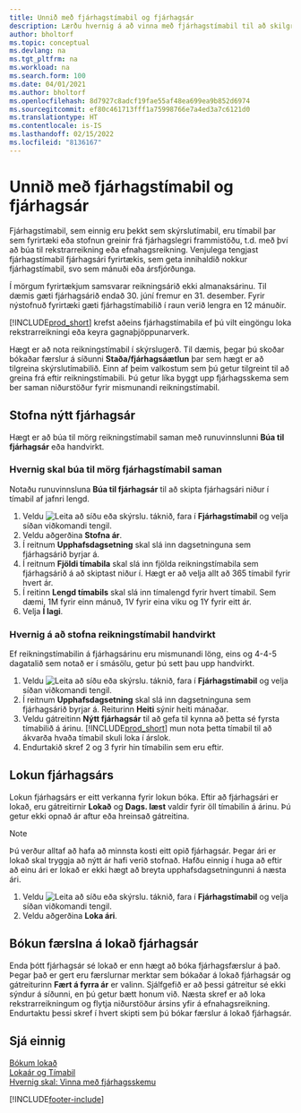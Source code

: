 ```yaml
---
title: Unnið með fjárhagstímabil og fjárhagsár
description: Lærðu hvernig á að vinna með fjárhagstímabil til að skilgreina hvenær fyrirtækið greinir frá fjárhagslegri frammistöðu.
author: bholtorf
ms.topic: conceptual
ms.devlang: na
ms.tgt_pltfrm: na
ms.workload: na
ms.search.form: 100
ms.date: 04/01/2021
ms.author: bholtorf
ms.openlocfilehash: 8d7927c8adcf19fae55af48ea699ea9b852d6974
ms.sourcegitcommit: ef80c461713fff1a75998766e7a4ed3a7c6121d0
ms.translationtype: HT
ms.contentlocale: is-IS
ms.lasthandoff: 02/15/2022
ms.locfileid: "8136167"
---
```

# <a name="working-with-accounting-periods-and-fiscal-years"></a>Unnið með fjárhagstímabil og fjárhagsár

Fjárhagstímabil, sem einnig eru þekkt sem skýrslutímabil, eru tímabil þar sem fyrirtæki eða stofnun greinir frá fjárhagslegri frammistöðu, t.d. með því að búa til rekstrarreikning eða efnahagsreikning. Venjulega tengjast fjárhagstímabil fjárhagsári fyrirtækis, sem geta innihaldið nokkur fjárhagstímabil, svo sem mánuði eða ársfjórðunga.

Í mörgum fyrirtækjum samsvarar reikningsárið ekki almanaksárinu. Til dæmis gæti fjárhagsárið endað 30. júní fremur en 31. desember. Fyrir nýstofnuð fyrirtæki gæti fjárhagstímabilið í raun verið lengra en 12 mánuðir.  

[!INCLUDE[prod_short](includes/prod_short.md)] krefst aðeins fjárhagstímabila ef þú vilt eingöngu loka rekstrarreikningi eða keyra gagnaþjöppunarverk. 

Hægt er að nota reikningstímabil í skýrslugerð. Til dæmis, þegar þú skoðar bókaðar færslur á síðunni **Staða/fjárhagsáætlun** þar sem hægt er að tilgreina skýrslutímabilið. Einn af þeim valkostum sem þú getur tilgreint til að greina frá eftir reikningstímabili. Þú getur líka byggt upp fjárhagsskema sem ber saman niðurstöður fyrir mismunandi reikningstímabil.

## <a name="creating-a-new-fiscal-year"></a>Stofna nýtt fjárhagsár

Hægt er að búa til mörg reikningstímabil saman með runuvinnslunni **Búa til fjárhagsár** eða handvirkt.

### <a name="how-to-create-accounting-periods-in-bulk"></a>Hvernig skal búa til mörg fjárhagstímabil saman

Notaðu runuvinnsluna **Búa til fjárhagsár** til að skipta fjárhagsári niður í tímabil af jafnri lengd.  

1. Veldu ![Leita að síðu eða skýrslu.](media/ui-search/search_small.png "Leit að síðu eða skýrslu tákn") táknið, fara í **Fjárhagstímabil** og velja síðan viðkomandi tengil.  
2. Veldu aðgerðina **Stofna ár**.  <!--What about the Scheduling option? Should we mention that? There's also the Report Output Type field...-->
3. Í reitnum **Upphafsdagsetning** skal slá inn dagsetninguna sem fjárhagsárið byrjar á.  
4. Í reitnum **Fjöldi tímabila** skal slá inn fjölda reikningstímabila sem fjárhagsárið á að skiptast niður í. Hægt er að velja allt að 365 tímabil fyrir hvert ár.  
5. Í reitinn **Lengd tímabils** skal slá inn tímalengd fyrir hvert tímabil. Sem dæmi, 1M fyrir einn mánuð, 1V fyrir eina viku og 1Y fyrir eitt ár.  
6. Velja **Í lagi**.  

### <a name="how-to-create-accounting-periods-manually"></a>Hvernig á að stofna reikningstímabil handvirkt

Ef reikningstímabilin á fjárhagsárinu eru mismunandi löng, eins og 4-4-5 dagatalið sem notað er í smásölu, getur þú sett þau upp handvirkt.  
  
1. Veldu ![Leita að síðu eða skýrslu.](media/ui-search/search_small.png "Leit að síðu eða skýrslu tákn") táknið, fara í **Fjárhagstímabil** og velja síðan viðkomandi tengil.  
2. Í reitnum **Upphafsdagsetning** skal slá inn dagsetninguna sem fjárhagsárið byrjar á. Reiturinn **Heiti** sýnir heiti mánaðar.  
3. Veldu gátreitinn **Nýtt fjárhagsár** til að gefa til kynna að þetta sé fyrsta tímabilið á árinu. [!INCLUDE[prod_short](includes/prod_short.md)] mun nota þetta tímabil til að ákvarða hvaða tímabil skuli loka í árslok.
4. Endurtakið skref 2 og 3 fyrir hin tímabilin sem eru eftir.  

## <a name="closing-a-fiscal-year"></a>Lokun fjárhagsárs

Lokun fjárhagsárs er eitt verkanna fyrir lokun bóka. Eftir að fjárhagsári er lokað, eru gátreitirnir **Lokað** og **Dags. læst** valdir fyrir öll tímabilin á árinu. Þú getur ekki opnað ár aftur eða hreinsað gátreitina.

> [!NOTE]  
> Þú verður alltaf að hafa að minnsta kosti eitt opið fjárhagsár. Þegar ári er lokað skal tryggja að nýtt ár hafi verið stofnað. Hafðu einnig í huga að eftir að einu ári er lokað er ekki hægt að breyta upphafsdagsetningunni á næsta ári.

1. Veldu ![Leita að síðu eða skýrslu.](media/ui-search/search_small.png "Leit að síðu eða skýrslu tákn") táknið, fara í **Fjárhagstímabil** og velja síðan viðkomandi tengil.  
2. Veldu aðgerðina **Loka ári**.  

## <a name="posting-entries-to-a-closed-fiscal-year"></a>Bókun færslna á lokað fjárhagsár

Enda þótt fjárhagsár sé lokað er enn hægt að bóka fjárhagsfærslur á það. Þegar það er gert eru færslurnar merktar sem bókaðar á lokað fjárhagsár og gátreiturinn **Fært á fyrra ár** er valinn. Sjálfgefið er að þessi gátreitur sé ekki sýndur á síðunni, en þú getur bætt honum við. Næsta skref er að loka rekstrarreikningum og flytja niðurstöður ársins yfir á efnahagsreikning. Endurtaktu þessi skref í hvert skipti sem þú bókar færslur á lokað fjárhagsár.

## <a name="see-also"></a>Sjá einnig

[Bókum lokað](year-close-books.md)  
[Lokaár og Tímabil](year-close-years-periods.md)  
[Hvernig skal: Vinna með fjárhagsskemu](bi-how-work-account-schedule.md)  


[!INCLUDE[footer-include](includes/footer-banner.md)]